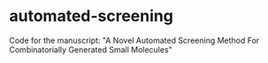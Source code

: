 # automated-screening
Code for the manuscript: "A Novel Automated Screening Method For Combinatorially Generated Small Molecules"
